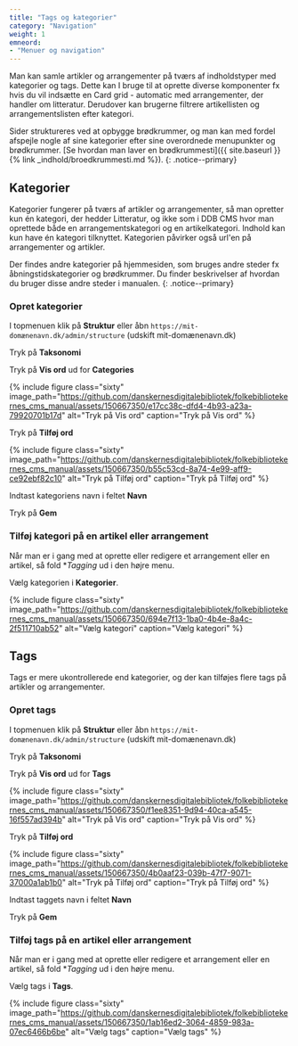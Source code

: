 ```yaml
---
title: "Tags og kategorier"
category: "Navigation"
weight: 1
emneord:
- "Menuer og navigation"
---
```


Man kan samle artikler og arrangementer på tværs af indholdstyper med kategorier og tags. Dette kan I bruge til at oprette diverse komponenter fx hvis du vil indsætte en Card grid - automatic med arrangementer, der handler om litteratur. Derudover kan brugerne filtrere artikellisten og arrangementslisten efter kategori. 

Sider struktureres ved at opbygge brødkrummer, og man kan med fordel afspejle nogle af sine kategorier efter sine overordnede menupunkter og brødkrummer. [Se hvordan man laver en brødkrummesti]({{ site.baseurl }}{% link _indhold/broedkrummesti.md %}).
{: .notice--primary}

## Kategorier
Kategorier fungerer på tværs af artikler og arrangementer, så man opretter kun én kategori, der hedder Litteratur,  og ikke som i DDB CMS hvor man oprettede både en arrangementskategori og en artikelkategori. Indhold kan kun have én kategori tilknyttet. Kategorien påvirker også url'en på arrangementer og artikler.

Der findes andre kategorier på hjemmesiden, som bruges andre steder fx åbningstidskategorier og brødkrummer. Du finder beskrivelser af hvordan du bruger disse andre steder i manualen.
{: .notice--primary}

### Opret kategorier 
I topmenuen klik på **Struktur** eller åbn `https://mit-domænenavn.dk/admin/structure` (udskift mit-domænenavn.dk)

Tryk på **Taksonomi**

Tryk på **Vis ord** ud for **Categories**

{% include figure class="sixty" image_path="https://github.com/danskernesdigitalebibliotek/folkebibliotekernes_cms_manual/assets/150667350/e17cc38c-dfd4-4b93-a23a-79920701b17d" alt="Tryk på Vis ord" caption="Tryk på Vis ord" %}

Tryk på **Tilføj ord**

{% include figure class="sixty" image_path="https://github.com/danskernesdigitalebibliotek/folkebibliotekernes_cms_manual/assets/150667350/b55c53cd-8a74-4e99-aff9-ce92ebf82c10" alt="Tryk på Tilføj ord" caption="Tryk på Tilføj ord" %}

Indtast kategoriens navn i feltet **Navn**

Tryk på **Gem**

### Tilføj kategori på en artikel eller arrangement
Når man er i gang med at oprette eller redigere et arrangement eller en artikel, så fold **Tagging* ud i den højre menu.

Vælg kategorien i **Kategorier**.

{% include figure class="sixty" image_path="https://github.com/danskernesdigitalebibliotek/folkebibliotekernes_cms_manual/assets/150667350/694e7f13-1ba0-4b4e-8a4c-2f511710ab52" alt="Vælg kategori" caption="Vælg kategori" %}

## Tags
Tags er mere ukontrollerede end kategorier, og der kan tilføjes flere tags på artikler og arrangementer.

### Opret tags
I topmenuen klik på **Struktur** eller åbn `https://mit-domænenavn.dk/admin/structure` (udskift mit-domænenavn.dk)

Tryk på **Taksonomi**

Tryk på **Vis ord** ud for **Tags**

{% include figure class="sixty" image_path="https://github.com/danskernesdigitalebibliotek/folkebibliotekernes_cms_manual/assets/150667350/f1ee8351-9d94-40ca-a545-16f557ad394b" alt="Tryk på Vis ord" caption="Tryk på Vis ord" %}

Tryk på **Tilføj ord**

{% include figure class="sixty" image_path="https://github.com/danskernesdigitalebibliotek/folkebibliotekernes_cms_manual/assets/150667350/4b0aaf23-039b-47f7-9071-37000a1ab1b0" alt="Tryk på Tilføj ord" caption="Tryk på Tilføj ord" %}

Indtast taggets navn i feltet **Navn**

Tryk på **Gem**

### Tilføj tags på en artikel eller arrangement
Når man er i gang med at oprette eller redigere et arrangement eller en artikel, så fold **Tagging* ud i den højre menu.

Vælg tags i **Tags**.

{% include figure class="sixty" image_path="https://github.com/danskernesdigitalebibliotek/folkebibliotekernes_cms_manual/assets/150667350/1ab16ed2-3064-4859-983a-07ec6466b6be" alt="Vælg tags" caption="Vælg tags" %}
